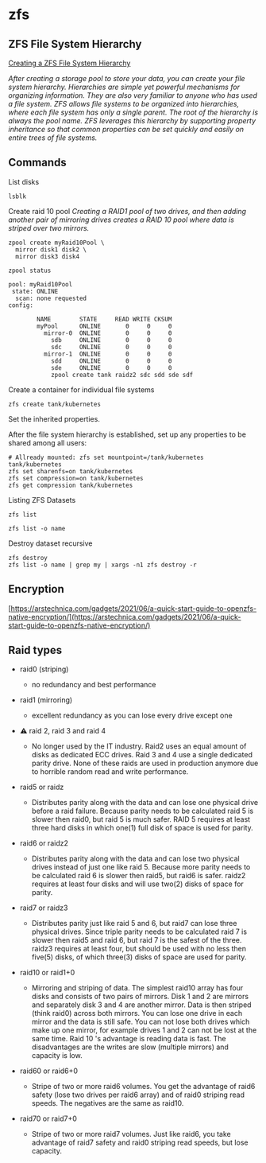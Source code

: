 # zfs
## ZFS File System Hierarchy
[Creating a ZFS File System Hierarchy](https://docs.oracle.com/cd/E23823_01/html/819-5461/gaypa.html)

*After creating a storage pool to store your data, you can create your file system hierarchy. Hierarchies are simple yet powerful mechanisms for organizing information. They are also very familiar to anyone who has used a file system. ZFS allows file systems to be organized into hierarchies, where each file system has only a single parent. The root of the hierarchy is always the pool name. ZFS leverages this hierarchy by supporting property inheritance so that common properties can be set quickly and easily on entire trees of file systems.*


## Commands
List disks
```
lsblk
```

Create raid 10 pool
*Creating a RAID1 pool of two drives, and then adding another pair of mirroring drives creates a RAID 10 pool where data is striped over two mirrors.*
```
zpool create myRaid10Pool \
  mirror disk1 disk2 \
  mirror disk3 disk4

zpool status 

pool: myRaid10Pool
 state: ONLINE
  scan: none requested
config:

        NAME        STATE     READ WRITE CKSUM
        myPool      ONLINE       0     0     0
          mirror-0  ONLINE       0     0     0
            sdb     ONLINE       0     0     0
            sdc     ONLINE       0     0     0
          mirror-1  ONLINE       0     0     0
            sdd     ONLINE       0     0     0
            sde     ONLINE       0     0     0
            zpool create tank raidz2 sdc sdd sde sdf
```

Create a container for individual file systems
```
zfs create tank/kubernetes
```
Set the inherited properties.

After the file system hierarchy is established, set up any properties to be shared among all users:

```
# Allready mounted: zfs set mountpoint=/tank/kubernetes tank/kubernetes
zfs set sharenfs=on tank/kubernetes
zfs set compression=on tank/kubernetes
zfs get compression tank/kubernetes
```

Listing ZFS Datasets
```
zfs list

zfs list -o name
```

Destroy dataset recursive
```
zfs destroy
zfs list -o name | grep my | xargs -n1 zfs destroy -r
```

## Encryption
[https://arstechnica.com/gadgets/2021/06/a-quick-start-guide-to-openzfs-native-encryption/](https://arstechnica.com/gadgets/2021/06/a-quick-start-guide-to-openzfs-native-encryption/)

## Raid types
* raid0 (striping)
    - no redundancy and best performance

* raid1 (mirroring)
    - excellent redundancy as you can lose every drive except one

* :warning: raid 2, raid 3 and raid 4
    - No longer used by the IT industry. Raid2 uses an equal amount of disks as dedicated
    ECC drives. Raid 3 and 4 use a single dedicated parity drive. None of these raids are
    used in production anymore due to horrible random read and write performance.

* raid5 or raidz
    - Distributes parity along with the data and can lose one physical drive before a
    raid failure. Because parity needs to be calculated raid 5 is slower then raid0,
    but raid 5 is much safer. RAID 5 requires at least three hard disks in which one(1)
    full disk of space is used for parity.

* raid6 or raidz2
    - Distributes parity along with the data and can lose two physical drives instead of
    just one like raid 5. Because more parity needs to be calculated raid 6 is slower then
    raid5, but raid6 is safer. raidz2 requires at least four disks and will use two(2) disks of space for parity.

* raid7 or raidz3
    - Distributes parity just like raid 5 and 6, but raid7 can lose three physical drives.
    Since triple parity needs to be calculated raid 7 is slower then raid5 and raid 6,
    but raid 7 is the safest of the three. raidz3 requires at least four,
    but should be used with no less then five(5) disks, of which three(3) disks of space
    are used for parity.

* raid10 or raid1+0 
    - Mirroring and striping of data. The simplest raid10 array has four disks and consists
    of two pairs of mirrors. Disk 1 and 2 are mirrors and separately disk 3 and 4 are 
    another mirror. Data is then striped (think raid0) across both mirrors.
    You can lose one drive in each mirror and the data is still safe.
    You can not lose both drives which make up one mirror,
    for example drives 1 and 2 can not be lost at the same time.
    Raid 10 's advantage is reading data is fast.
    The disadvantages are the writes are slow (multiple mirrors) and capacity is low.

* raid60 or raid6+0
    - Stripe of two or more raid6 volumes. You get the advantage of raid6 safety (lose two drives per raid6 array) and
    of raid0 striping read speeds. The negatives are the same as raid10.

* raid70 or raid7+0
    - Stripe of two or more raid7 volumes. Just like raid6, you take advantage of
    raid7 safety and raid0 striping read speeds, but lose capacity.

